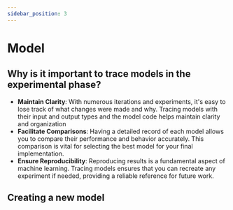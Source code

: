 ```yaml
---
sidebar_position: 3
---
```


# Model

## Why is it important to trace models in the experimental phase?
- **Maintain Clarity**: With numerous iterations and experiments, it's easy to lose track of what changes were made and why. Tracing models with their input and output types and the model code helps maintain clarity and organization
- **Facilitate Comparisons**: Having a detailed record of each model allows you to compare their performance and behavior accurately. This comparison is vital for selecting the best model for your final implementation.
- **Ensure Reproducibility**: Reproducing results is a fundamental aspect of machine learning. Tracing models ensures that you can recreate any experiment if needed, providing a reliable reference for future work.

## Creating a new model


